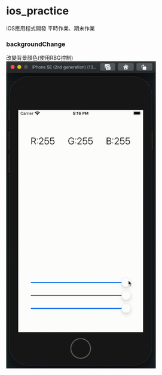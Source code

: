 # ios_practice

iOS應用程式開發 平時作業、期末作業

### backgroundChange
改變背景顏色(使用RBG控制)<br>
<img src="https://github.com/penglingg/ios_practice/blob/main/backgroundcolor.gif" width="400" alt="backgroundChange"><br>
